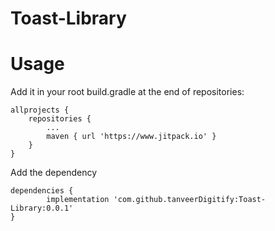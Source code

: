 # Toast-Library






# Usage

Add it in your root build.gradle at the end of repositories:


	allprojects {
		repositories {
			...
			maven { url 'https://www.jitpack.io' }
		}
	}
  
  Add the dependency
  
  	dependencies {
	        implementation 'com.github.tanveerDigitify:Toast-Library:0.0.1'
	}
